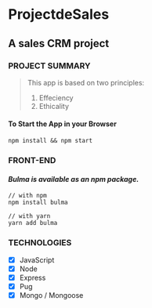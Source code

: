 # ProjectdeSales

## **A sales CRM project**

### **PROJECT SUMMARY**
> This app is based on two principles:  
> 1. Effeciency 
> 2. Ethicality

#### **To Start the App in your Browser**
```
npm install && npm start
```

### **FRONT-END**

#### ***Bulma is available as an npm package.***
```
// with npm
npm install bulma

// with yarn
yarn add bulma

```

### **TECHNOLOGIES**
- [x] JavaScript
- [x] Node 
- [x] Express
- [x] Pug
- [x] Mongo / Mongoose
